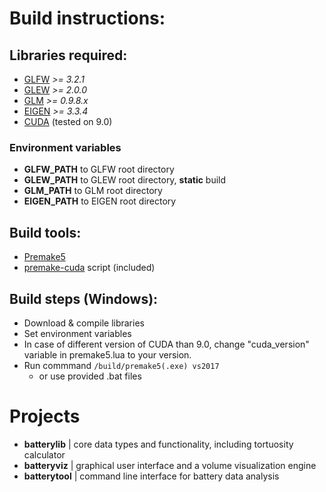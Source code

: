 
# Build instructions:

## Libraries required:
- [GLFW](http://www.glfw.org/) *>= 3.2.1*  
- [GLEW](http://glew.sourceforge.net/) *>= 2.0.0*
- [GLM](https://glm.g-truc.net/0.9.8/index.html) *>= 0.9.8.x*
- [EIGEN](http://eigen.tuxfamily.org/index.php?title=Main_Page) *>= 3.3.4*
- [CUDA](https://developer.nvidia.com/cuda-downloads) (tested on 9.0)


### Environment variables

- **GLFW_PATH** to GLFW root directory
- **GLEW_PATH** to GLEW root directory, **static** build
- **GLM_PATH** to GLM root directory
- **EIGEN_PATH** to EIGEN root directory

## Build tools:
- [Premake5](https://premake.github.io/download.html)
- [premake-cuda](https://github.com/krsvojte/premake-cuda) script (included)


## Build steps (Windows):
- Download & compile libraries
- Set environment variables 
- In case of different version of CUDA than 9.0, change "cuda_version" variable in premake5.lua to your version.
- Run commmand 
```/build/premake5(.exe) vs2017```  
  - or use provided .bat files


# Projects
- **batterylib** | core data types and functionality, including tortuosity calculator
- **batteryviz** | graphical user interface and a volume visualization engine
- **batterytool** | command line interface for battery data analysis

